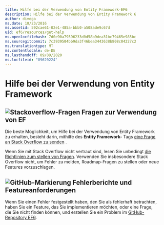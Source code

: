 ```yaml
---
title: Hilfe bei der Verwendung von Entity Framework-EF6
description: Hilfe bei der Verwendung von Entity Framework 6
author: divega
ms.date: 10/23/2016
ms.assetid: 592cae61-02e1-485a-bbb0-a508ade9c67d
uid: ef6/resources/get-help
ms.openlocfilehash: 7d0e90a79596233d0d58b9dea31bc79465e985bc
ms.sourcegitcommit: 7c3939504bb9da3f46bea3443638b808c04227c2
ms.translationtype: MT
ms.contentlocale: de-DE
ms.lasthandoff: 09/09/2020
ms.locfileid: "89620224"
---
```

# <a name="get-help-using-entity-framework"></a>Hilfe bei der Verwendung von Entity Framework
## <a name="stackoverflow-questions-questions-about-using-ef"></a>![Stackoverflow-Fragen](~/ef6/media/stackoverflow.png) Fragen zur Verwendung von EF  

Die beste Möglichkeit, um Hilfe bei der Verwendung von Entity Framework zu erhalten, besteht darin, mithilfe des **Entity Framework-** Tags [eine Frage an Stack Overflow zu senden](https://stackoverflow.com/questions/ask) .  

Wenn Sie mit Stack Overflow nicht vertraut sind, lesen Sie unbedingt [die Richtlinien zum stellen von Fragen](https://stackoverflow.com/help/asking). Verwenden Sie insbesondere Stack Overflow nicht, um Fehler zu melden, Roadmap-Fragen zu stellen oder neue Features vorzuschlagen.  

## <a name="github-mark-bug-reports-and-feature-requests"></a>![GitHub-Markierung](~/ef6/media/github-mark-32px.png) Fehlerberichte und Featureanforderungen  

Wenn Sie einen Fehler festgestellt haben, den Sie als fehlerhaft betrachten, haben Sie ein Feature, das Sie implementieren möchten, oder eine Frage, die Sie nicht finden können, und erstellen Sie ein Problem im [GitHub-Repository EF6](https://github.com/aspnet/EntityFramework6/issues).
